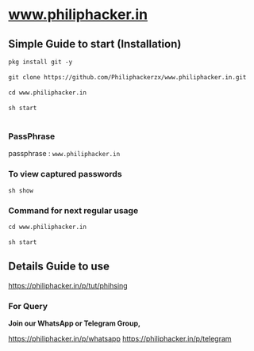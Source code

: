 # www.philiphacker.in

## Simple Guide to start (Installation) </h3>


`pkg install git -y` <br/><br/>
`git clone https://github.com/Philiphackerzx/www.philiphacker.in.git` <br/> <br/>
`cd www.philiphacker.in` <br/><br/>
`sh start` <br/><br/>

<h3> PassPhrase </h3>

passphrase : `www.philiphacker.in`

<h3> To view captured passwords </h3>

`sh show`

<h3> Command for next regular usage </h3>

`cd www.philiphacker.in` <br/><br/>
`sh start`

## Details Guide to use </h3>

https://philiphacker.in/p/tut/phihsing

<h3> For Query </h3>

<b>Join our WhatsApp or Telegram Group,</b>

https://philiphacker.in/p/whatsapp
https://philiphacker.in/p/telegram
